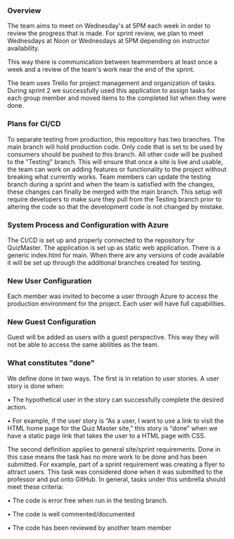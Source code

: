 ### Overview

The team aims to meet on Wednesday's at 5PM each week in order to review the progress that is made. For sprint review, we plan to meet Wednesdays at Noon or Wednesdays at 5PM depending on instructor availability.

This way there is communication between teammembers at least once a week and a review of the team's work near the end of the sprint. 

The team uses Trello for project management and organization of tasks. During sprint 2 we successfully used this application to assign tasks for each group member and moved items to the completed list when they were done.

### Plans for CI/CD

To separate testing from production, this repository has two branches. The main branch will hold production code. Only code that is set to be used by consumers should be pushed to this branch. All other code will be pushed to the "Testing" branch. This will ensure that once a site is live and usable, the team can work on adding features or functionality to the project without breaking what currently works. Team members can update the testing branch during a sprint and when the team is satisfied with the changes, these changes can finally be merged with the main branch. This setup will require developers to make sure they pull from the Testing branch prior to altering the code so that the development code is not changed by mistake.

### System Process and Configuration with Azure

The CI/CD is set up and properly connected to the repository for QuizMaster. The application is set up as static web application. There is a generic index.html for main. When there are any versions of code available it will be set up through the additional branches created for testing. 

### New User Configuration

Each member was invited to become a user through Azure to access the production environment for the project. Each user will have full capabilities. 

### New Guest Configuration

Guest will be added as users with a guest perspective. This way they will not be able to access the same abilities as the team. 

### What constitutes "done"

We define done in two ways. The first is in relation to user stories. A user story is done when:

•	The hypothetical user in the story can successfully complete the desired action.

•	For example, if the user story is “As a user, I want to use a link to visit the HTML home page for the Quiz Master site,” this story is “done” when we have a static page link that takes the user to a HTML page with CSS.

The second definition applies to general site/sprint requirements. Done in this case means the task has no more work to be done and has been submitted. For example, part of a sprint requirement was creating a flyer to attract users. This task was considered done when it was submitted to the professor and put onto GitHub. In general, tasks under this umbrella should meet these criteria:

•	The code is error free when run in the testing branch.

•	The code is well commented/documented

•	The code has been reviewed by another team member

